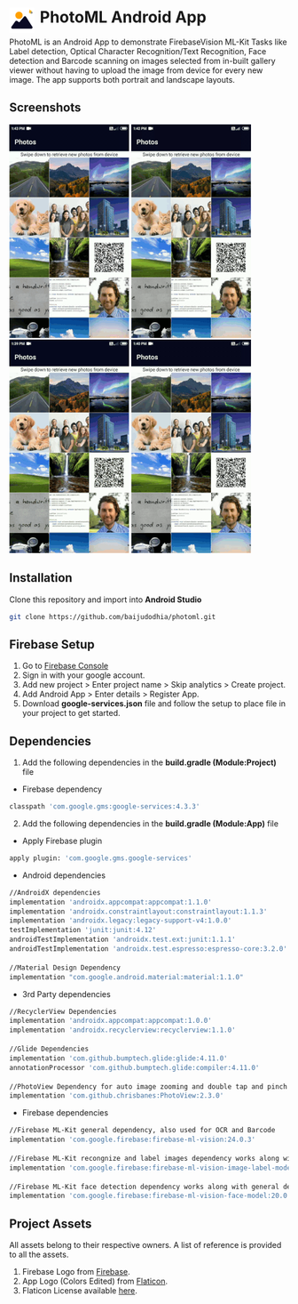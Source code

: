 # <img src="https://github.com/baijudodhia/photoml/blob/master/app/src/main/assets/photomllogoedited.png" align="left" width="45" style="margin-right:10px;">PhotoML Android App

PhotoML is an Android App to demonstrate FirebaseVision ML-Kit Tasks like Label detection, Optical Character Recognition/Text Recognition, Face detection and Barcode scanning on images selected from in-built gallery viewer without having to upload the image from device for every new image. The app supports both portrait and landscape layouts.

## Screenshots
![Label Portrait](https://github.com/baijudodhia/photoml/blob/master/screenrecords/PortraitLabel.gif)
![OCR Portrait](https://github.com/baijudodhia/photoml/blob/master/screenrecords/PortraitOCR.gif)
![Face Portrait](https://github.com/baijudodhia/photoml/blob/master/screenrecords/PortraitFace.gif)
![Barcode Portrait](https://github.com/baijudodhia/photoml/blob/master/screenrecords/PortraitBarcode.gif)

## Installation
Clone this repository and import into **Android Studio**
```bash
git clone https://github.com/baijudodhia/photoml.git
```

## Firebase Setup
1. Go to [Firebase Console](https://console.firebase.google.com)
2. Sign in with your google account.
3. Add new project > Enter project name > Skip analytics > Create project.
4. Add Android App > Enter details > Register App.
5. Download **google-services.json** file and follow the setup to place file in your project to get started.

## Dependencies

1. Add the following dependencies in the **build.gradle (Module:Project)** file
- Firebase dependency
```bash
classpath 'com.google.gms:google-services:4.3.3'
```
2. Add the following dependencies in the **build.gradle (Module:App)** file
- Apply Firebase plugin
```bash
apply plugin: 'com.google.gms.google-services'
```
- Android dependencies
```bash
//AndroidX dependencies
implementation 'androidx.appcompat:appcompat:1.1.0'
implementation 'androidx.constraintlayout:constraintlayout:1.1.3'
implementation 'androidx.legacy:legacy-support-v4:1.0.0'
testImplementation 'junit:junit:4.12'
androidTestImplementation 'androidx.test.ext:junit:1.1.1'
androidTestImplementation 'androidx.test.espresso:espresso-core:3.2.0'

//Material Design Dependency
implementation "com.google.android.material:material:1.1.0"
```
- 3rd Party dependencies
```bash
//RecyclerView Dependencies
implementation 'androidx.appcompat:appcompat:1.0.0'
implementation 'androidx.recyclerview:recyclerview:1.1.0'

//Glide Dependencies
implementation 'com.github.bumptech.glide:glide:4.11.0'
annotationProcessor 'com.github.bumptech.glide:compiler:4.11.0'

//PhotoView Dependency for auto image zooming and double tap and pinch zoom replacing ImageView
implementation 'com.github.chrisbanes:PhotoView:2.3.0'
```
- Firebase dependencies
```bash
//Firebase ML-Kit general dependency, also used for OCR and Barcode
implementation 'com.google.firebase:firebase-ml-vision:24.0.3'

//Firebase ML-Kit recongnize and label images dependency works along with general dependency
implementation 'com.google.firebase:firebase-ml-vision-image-label-model:20.0.1'

//Firebase ML-Kit face detection dependency works along with general dependency
implementation 'com.google.firebase:firebase-ml-vision-face-model:20.0.1'
```

## Project Assets

All assets belong to their respective owners. A list of reference is provided to all the assets.

1. Firebase Logo from [Firebase](https://firebase.google.com/brand-guidelines).
2. App Logo (Colors Edited) from [Flaticon](https://www.flaticon.com/free-icon/gallery_758462?term=gallery&page=1&position=40).
3. Flaticon License available [here](https://github.com/baijudodhia/photoml/blob/master/app/src/main/assets/FlaticonLicense.pdf).